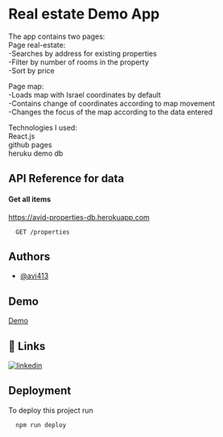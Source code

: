 
# Real estate Demo App

The app contains two pages:\
Page real-estate:\
-Searches by address for existing properties\
-Filter by number of rooms in the property\
-Sort by price

Page map:\
-Loads map with Israel coordinates by default\
-Contains change of coordinates according to map movement\
-Changes the focus of the map according to the data entered


Technologies I used:\
React.js\
github pages\
heruku demo db


## API Reference for data

#### Get all items

https://avid-properties-db.herokuapp.com

```http
  GET /properties
```


## Authors

- [@avi413](https://www.github.com/avi413)


## Demo

[Demo](https://avi413.github.io/real-estate)


## 🔗 Links

[![linkedin](https://img.shields.io/badge/linkedin-0A66C2?style=for-the-badge&logo=linkedin&logoColor=white)](https://www.linkedin.com/in/avi-dalal/)

## Deployment

To deploy this project run

```bash
  npm run deploy
```

